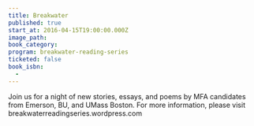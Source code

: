 ```yaml
---
title: Breakwater
published: true
start_at: 2016-04-15T19:00:00.000Z
image_path:
book_category:
program: breakwater-reading-series
ticketed: false
book_isbn:
  -
---
```



Join us for a night of new stories, essays, and poems by MFA candidates from Emerson, BU, and UMass Boston. For more information, please visit breakwaterreadingseries.wordpress.com